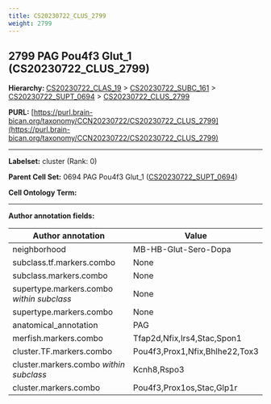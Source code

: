 ```yaml
---
title: CS20230722_CLUS_2799
weight: 2799
---
```

## 2799 PAG Pou4f3 Glut_1 (CS20230722_CLUS_2799)
<b>Hierarchy: </b>
[CS20230722_CLAS_19](../CS20230722_CLAS_19) >
[CS20230722_SUBC_161](../CS20230722_SUBC_161) >
[CS20230722_SUPT_0694](../CS20230722_SUPT_0694) >
[CS20230722_CLUS_2799](../CS20230722_CLUS_2799)

**PURL:** [https://purl.brain-bican.org/taxonomy/CCN20230722/CS20230722_CLUS_2799](https://purl.brain-bican.org/taxonomy/CCN20230722/CS20230722_CLUS_2799)

---


**Labelset:** cluster (Rank: 0)

**Parent Cell Set:** 0694 PAG Pou4f3 Glut_1 ([CS20230722_SUPT_0694](../CS20230722_SUPT_0694))



**Cell Ontology Term:** 

[MARKER GENES.]: #


---

[TRANSFERRED ANNOTATIONS.]: #


[AUTHOR ANNOTATION FIELDS.]: #


**Author annotation fields:**

| Author annotation | Value |
|-------------------|-------|
|neighborhood|MB-HB-Glut-Sero-Dopa|
|subclass.tf.markers.combo|None|
|subclass.markers.combo|None|
|supertype.markers.combo _within subclass_|None|
|supertype.markers.combo|None|
|anatomical_annotation|PAG|
|merfish.markers.combo|Tfap2d,Nfix,Irs4,Stac,Spon1|
|cluster.TF.markers.combo|Pou4f3,Prox1,Nfix,Bhlhe22,Tox3|
|cluster.markers.combo _within subclass_|Kcnh8,Rspo3|
|cluster.markers.combo|Pou4f3,Prox1os,Stac,Glp1r|
